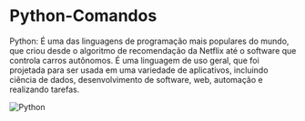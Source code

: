 # Python-Comandos

Python:
É uma das linguagens de programação mais populares do mundo, que criou desde o algoritmo de recomendação da Netflix até o software que controla carros autônomos. 
É uma linguagem de uso geral, que foi projetada para ser usada em uma variedade de aplicativos, incluindo ciência de dados, desenvolvimento de software, web, automação e realizando tarefas.

![Python](https://hackersec.com/wp-content/uploads/2020/11/port-scan-python-hackersec-min.png)
